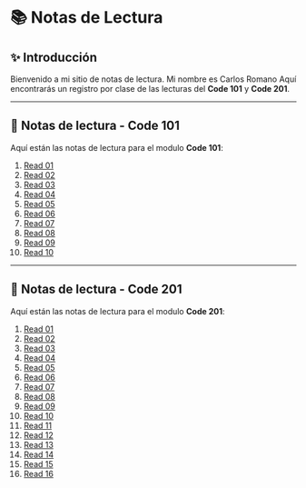 # 📚 Notas de Lectura

## ✨ Introducción
Bienvenido a mi sitio de notas de lectura. Mi nombre es Carlos Romano  Aquí encontrarás un registro por clase de las lecturas del  **Code 101** y **Code 201**.

---

## 🚀 Notas de lectura - Code 101
Aquí están las notas de lectura para el modulo **Code 101**:

1. [Read 01](./101/read01.md)  
2. [Read 02](./101/read02.md)  
3. [Read 03](./101/read03.md)  
4. [Read 04](./101/read04.md)  
5. [Read 05](./101/read05.md)  
6. [Read 06](./101/read06.md)  
7. [Read 07](./101/read07.md)  
8. [Read 08](./101/read08.md)  
9. [Read 09](./101/read09.md)  
10. [Read 10](./101/read10.md)  

---

## 🌟 Notas de lectura - Code 201
Aquí están las notas de lectura para el modulo **Code 201**:

1. [Read 01](./201/read01.md)  
2. [Read 02](./201/read02.md)  
3. [Read 03](./201/read03.md)  
4. [Read 04](./201/read04.md)  
5. [Read 05](./201/read05.md)  
6. [Read 06](./201/read06.md)  
7. [Read 07](./201/read07.md)  
8. [Read 08](./201/read08.md)  
9. [Read 09](./201/read09.md)  
10. [Read 10](./201/read10.md)  
11. [Read 11](./201/read11.md)  
12. [Read 12](./201/read12.md)  
13. [Read 13](./201/read13.md)  
14. [Read 14](./201/read14.md)  
15. [Read 15](./201/read15.md)  
16. [Read 16](./201/read16.md)  
